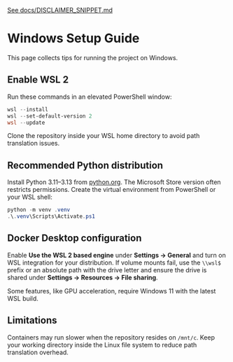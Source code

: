 [See docs/DISCLAIMER_SNIPPET.md](DISCLAIMER_SNIPPET.md)

# Windows Setup Guide

This page collects tips for running the project on Windows.

## Enable WSL 2
Run these commands in an elevated PowerShell window:

```powershell
wsl --install
wsl --set-default-version 2
wsl --update
```

Clone the repository inside your WSL home directory to avoid path translation issues.

## Recommended Python distribution
Install Python 3.11–3.13 from [python.org](https://www.python.org/downloads/). The Microsoft Store version often restricts permissions.
Create the virtual environment from PowerShell or your WSL shell:

```powershell
python -m venv .venv
.\.venv\Scripts\Activate.ps1
```

## Docker Desktop configuration
Enable **Use the WSL 2 based engine** under **Settings → General** and turn on WSL integration for your distribution. If volume mounts fail, use the `\\wsl$` prefix or an absolute path with the drive letter and ensure the drive is shared under **Settings → Resources → File sharing**.

Some features, like GPU acceleration, require Windows 11 with the latest WSL build.

## Limitations
Containers may run slower when the repository resides on `/mnt/c`. Keep your working directory inside the Linux file system to reduce path translation overhead.
